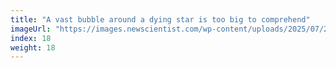 ```yaml
---
title: "A vast bubble around a dying star is too big to comprehend"
imageUrl: "https://images.newscientist.com/wp-content/uploads/2025/07/25143435/SEI_259975772.jpg?width=788"
index: 18
weight: 18
---
```

